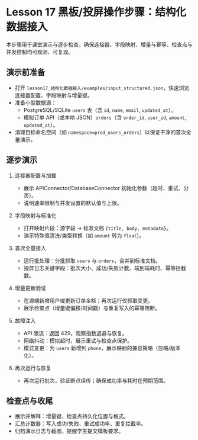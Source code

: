 # Lesson 17 黑板/投屏操作步骤：结构化数据接入

本步骤用于课堂演示与逐步检查，确保连接器、字段映射、增量与幂等、检查点与并发控制均可观测、可复现。

## 演示前准备
- 打开 `lesson17_结构化数据接入/examples/input_structured.json`，快速浏览连接器配置、字段映射与增量键。
- 准备小型数据源：
  - PostgreSQL/SQLite `users` 表（含 `id`, `name`, `email`, `updated_at`）。
  - 模拟订单 API（或本地 JSON）`orders`（含 `order_id`, `user_id`, `amount`, `updated_at`）。
- 清理目标命名空间（如 `namespace=prod_users_orders`）以保证干净的首次全量演示。

## 逐步演示
1) 连接器配置与加载
   - 展示 APIConnector/DatabaseConnector 初始化参数（超时、重试、分页）。
   - 说明速率限制与并发设置的默认值与上限。

2) 字段映射与标准化
   - 打开映射片段：源字段 → 标准文档 `{title, body, metadata}`。
   - 演示特殊值清洗/类型转换（如 `amount` 转为 `float`）。

3) 首次全量接入
   - 运行批处理：分批抓取 `users` 与 `orders`，合并到标准文档。
   - 投屏日志关键字段：批次大小、成功/失败计数、端到端耗时、幂等拦截数。

4) 增量更新验证
   - 在源端新增用户或更新订单金额；再次运行仅抓取变更。
   - 展示检查点（增量键偏移/时间戳）与重复写入的幂等阻断。

5) 故障注入
   - API 限流：返回 429，观察指数退避与恢复。
   - 网络抖动：模拟超时，展示重试与检查点保护。
   - 模式变更：为 `users` 新增列 `phone`，展示映射的兼容策略（忽略/版本化）。

6) 再次运行与恢复
   - 再次运行批次，验证断点续传；确保成功率与耗时在预期范围。

## 检查点与收尾
- 展示并解释：增量键、检查点持久化位置与格式。
- 汇总计数器：写入成功/失败、重试成功率、重复拦截率。
- 归档演示日志与截图，提醒学生提交模板要求。